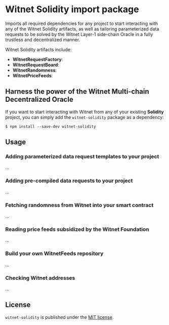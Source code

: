 # Witnet Solidity import package

Imports all required dependencies for any project to start interacting with any of the Witnet Solidity artifacts, as well as tailoring parameterized data requests to be solved by the Witnet Layer-1 side-chain Oracle in a fully trustless and decentralized manner.

Witnet Solidity artifacts include:

- **WitnetRequestFactory**: 
- **WitnetRequestBoard**:
- **WitnetRandomness**:
- **WitnetPriceFeeds**:

## Harness the power of the Witnet Multi-chain Decentralized Oracle

If you want to start interacting with Witnet from any of your existing **Solidity** project, you can simply add the `witnet-solidity` package as a dependency:

```console
$ npm install --save-dev witnet-solidity
```

## Usage

### Adding parameterized data request templates to your project
...

### Adding pre-compiled data requests to your project
...

### Fetching randomness from Witnet into your smart contract
...

### Reading price feeds subsidized by the Witnet Foundation 
...

### Build your own WitnetFeeds repository
...

### Checking Witnet addresses
...


## License

`witnet-solidity` is published under the [MIT license][license].

[license]: https://github.com/witnet/witnet-solidity/blob/master/LICENSE